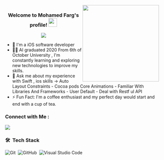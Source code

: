 
<img width="250" align="right" src="https://c.tenor.com/_DOBjnGspYAAAAAM/code-coding.gif">

<h3 align="center">
  Welcome to Mohamed Farg's profile!
  <img src="https://media.giphy.com/media/hvRJCLFzcasrR4ia7z/giphy.gif" width="28">
</h3>

<!-- Typing SVG by DenverCoder1 - https://github.com/DenverCoder1/readme-typing-svg -->
<p align="center">
  <a href="https://github.com/DenverCoder1/readme-typing-svg"><img src="https://readme-typing-svg.herokuapp.com/?lines=Ios%20Developer;Always%20learning%20new%20things&font=Fira%20Code&center=true&width=440&height=45&color=f75c7e&vCenter=true&size=22"></a>
</p> 

- 🏢 I'm a iOS software developer
- 👨‍💻 AI graduated 2020 From 6th of October University , I'm constantly learning and exploring new technologies to improve my skills.
- 💬 Ask me about my experience with Swift , ios skills -> Auto Layout Constraints - Cocoa pods Core Animations - Familiar With Libraries And Frameworks - User Default - Deal with Restf ul API 
- ⚡ Fun Fact: I'm a coffee enthusiast and my perfect day would start and end with a cup of tea.


### Connect with Me :

<a href="https://www.linkedin.com/in/mohamed-ahmed-farg-172895273/" target="_blank"><img src="https://img.shields.io/badge/-Mohamed%20Farg-0077B5?style=for-the-badge&logo=Linkedin&logoColor=white"/></a>
### 🛠 &nbsp;Tech Stack
![Git](https://img.shields.io/badge/-Git-05122A?style=flat&logo=git)&nbsp;
![GitHub](https://img.shields.io/badge/-GitHub-05122A?style=flat&logo=github)&nbsp;
![Visual Studio Code](https://img.shields.io/badge/-Visual%20Studio%20Code-05122A?style=flat&logo=visual-studio-code&logoColor=007ACC)&nbsp;






